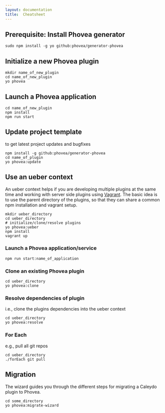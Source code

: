 ```yaml
---
layout: documentation
title:  Cheatsheet
---
```


Prerequisite: Install Phovea generator
--------------------------------------

```
sudo npm install -g yo github:phovea/generator-phovea
```

Initialize a new Phovea plugin
------------------------------

```
mkdir name_of_new_plugin
cd name_of_new_plugin
yo phovea
```

Launch a Phovea application
----------------------------

```
cd name_of_new_plugin
npm install
npm run start
```

Update project template
-----------------------

to get latest project updates and bugfixes

```
npm install -g github:phovea/generator-phovea
cd name_of_plugin
yo phovea:update
```

Use an ueber context
--------------------

An ueber context helps if you are developing multiple plugins at the same time 
and working with server side plugins using [Vagrant](https://www.vagrantup.com). 
The basic idea is to use the parent directory of the plugins, so that they can
share a common npm installation and vagrant setup.

```
mkdir ueber_directory
cd ueber_directory
# initialize/clone/resolve plugins
yo phovea:ueber
npm install
vagrant up
```

### Launch a Phovea application/service

```
npm run start:name_of_application
```

### Clone an existing Phovea plugin

```
cd ueber_directory
yo phovea:clone
```

### Resolve dependencies of plugin

i.e., clone the plugins dependencies into the ueber context

```
cd ueber_directory
yo phovea:resolve
```

### For Each

e.g., pull all git repos

```
cd ueber_directory
./forEach git pull
```

Migration
---------

The wizard guides you through the different steps for migrating a Caleydo plugin to Phovea.

```
cd some_directory
yo phovea:migrate-wizard
```
